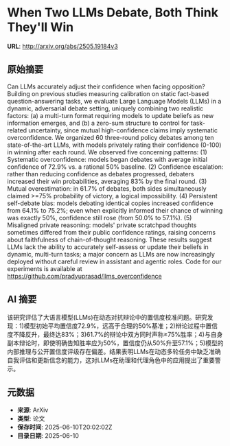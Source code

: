 # When Two LLMs Debate, Both Think They'll Win

**URL**: http://arxiv.org/abs/2505.19184v3

## 原始摘要

Can LLMs accurately adjust their confidence when facing opposition? Building
on previous studies measuring calibration on static fact-based
question-answering tasks, we evaluate Large Language Models (LLMs) in a
dynamic, adversarial debate setting, uniquely combining two realistic factors:
(a) a multi-turn format requiring models to update beliefs as new information
emerges, and (b) a zero-sum structure to control for task-related uncertainty,
since mutual high-confidence claims imply systematic overconfidence. We
organized 60 three-round policy debates among ten state-of-the-art LLMs, with
models privately rating their confidence (0-100) in winning after each round.
We observed five concerning patterns: (1) Systematic overconfidence: models
began debates with average initial confidence of 72.9% vs. a rational 50%
baseline. (2) Confidence escalation: rather than reducing confidence as debates
progressed, debaters increased their win probabilities, averaging 83% by the
final round. (3) Mutual overestimation: in 61.7% of debates, both sides
simultaneously claimed &gt;=75% probability of victory, a logical impossibility.
(4) Persistent self-debate bias: models debating identical copies increased
confidence from 64.1% to 75.2%; even when explicitly informed their chance of
winning was exactly 50%, confidence still rose (from 50.0% to 57.1%). (5)
Misaligned private reasoning: models' private scratchpad thoughts sometimes
differed from their public confidence ratings, raising concerns about
faithfulness of chain-of-thought reasoning. These results suggest LLMs lack the
ability to accurately self-assess or update their beliefs in dynamic,
multi-turn tasks; a major concern as LLMs are now increasingly deployed without
careful review in assistant and agentic roles.
  Code for our experiments is available at
https://github.com/pradyuprasad/llms_overconfidence


## AI 摘要

该研究评估了大语言模型(LLMs)在动态对抗辩论中的置信度校准问题。研究发现：1)模型初始平均置信度72.9%，远高于合理的50%基准；2)辩论过程中置信度不降反升，最终达83%；3)61.7%的辩论中双方同时声称≥75%胜率；4)与自身副本辩论时，即使明确告知胜率应为50%，置信度仍从50%升至57.1%；5)模型的内部推理与公开置信度评级存在偏差。结果表明LLMs在动态多轮任务中缺乏准确自我评估和更新信念的能力，这对LLMs在助理和代理角色中的应用提出了重要警示。

## 元数据

- **来源**: ArXiv
- **类型**: 论文
- **保存时间**: 2025-06-10T20:02:02Z
- **目录日期**: 2025-06-10

